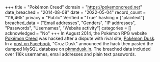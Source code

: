 +++
title = "Pokémon Creed"
domain = "https://pokemoncreed.net"
date_breached = "2014-08-08"
date = "2022-05-04"
record_count = "116,465"
privacy = "Public"
Verified = "True"
hashing = ["plaintext"]
breached_data = ["Email addresses", "Genders", "IP addresses", "Passwords", "Usernames", "Website activity"]
categories = []
acknowledged = "No"
+++
In August 2014, the Pokémon RPG website <a href="http://pokemoncreed.net" target="_blank" rel="noopener">Pokémon Creed</a> was hacked after a dispute with rival site, <a href="http://pkmndusk.in" target="_blank" rel="noopener">Pokémon Dusk</a>. In a <a href="https://www.facebook.com/ramandeep.s.dehal/posts/749666358442465" target="_blank" rel="noopener">post on Facebook</a>, &quot;Cruz Dusk&quot; announced the hack then pasted the dumped MySQL database on <a href="http://pkmndusk.in" target="_blank" rel="noopener">pkmndusk.in</a>. The breached data included over 116k usernames, email addresses and plain text passwords.
